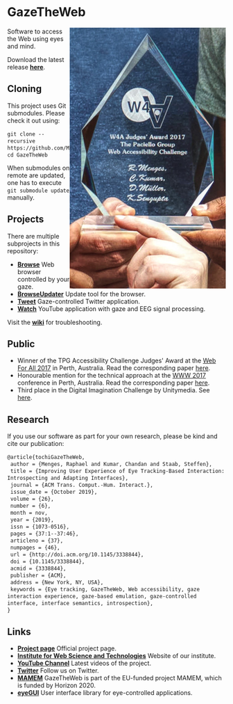 # GazeTheWeb

<img align="right" src="Browse/media/Award.jpg"/>

Software to access the Web using eyes and mind.

Download the latest release [**here**](https://github.com/MAMEM/GazeTheWeb/releases/latest).

## Cloning
This project uses Git submodules. Please check it out using:
```
git clone --recursive https://github.com/MAMEM/GazeTheWeb
cd GazeTheWeb
```
When submodules on remote are updated, one has to execute ```git submodule update``` manually.

## Projects
There are multiple subprojects in this repository:
* [**Browse**](Browse) Web browser controlled by your gaze.
* [**BrowseUpdater**](BrowseUpdater) Update tool for the browser.
* [**Tweet**](Tweet) Gaze-controlled Twitter application.
* [**Watch**](Watch) YouTube application with gaze and EEG signal processing.

Visit the [**wiki**](https://github.com/MAMEM/GazeTheWeb/wiki) for troubleshooting.

## Public
* Winner of the TPG Accessibility Challenge Judges' Award at the [Web For All 2017](http://www.w4a.info/2016/2017) in Perth, Australia. Read the corresponding paper [here](Browse/media/W4A17-p19-WeST.pdf).
* Honourable mention for the technical approach at the [WWW 2017](http://www2017.com.au) conference in Perth, Australia. Read the corresponding paper [here](Browse/media/WWW17-p219-WeST.pdf).
* Third place in the Digital Imagination Challenge by Unitymedia. See [here](https://twitter.com/ImpactHubBLN/status/964193901962842115).

## Research
If you use our software as part for your own research, please be kind and cite our publication:
```
@article{tochiGazeTheWeb,
 author = {Menges, Raphael and Kumar, Chandan and Staab, Steffen},
 title = {Improving User Experience of Eye Tracking-Based Interaction: Introspecting and Adapting Interfaces},
 journal = {ACM Trans. Comput.-Hum. Interact.},
 issue_date = {October 2019},
 volume = {26},
 number = {6},
 month = nov,
 year = {2019},
 issn = {1073-0516},
 pages = {37:1--37:46},
 articleno = {37},
 numpages = {46},
 url = {http://doi.acm.org/10.1145/3338844},
 doi = {10.1145/3338844},
 acmid = {3338844},
 publisher = {ACM},
 address = {New York, NY, USA},
 keywords = {Eye tracking, GazeTheWeb, Web accessibility, gaze interaction experience, gaze-based emulation, gaze-controlled interface, interface semantics, introspection},
} 
```

## Links
* [**Project page**](http://west.uni-koblenz.de/en/research/gazetheweb) Official project page.
* [**Institute for Web Science and Technologies**](http://west.uni-koblenz.de) Website of our institute.
* [**YouTube Channel**](https://www.youtube.com/channel/UCiM5FSmeFyeU1s4tj_e794Q) Latest videos of the project.
* [**Twitter**](https://twitter.com/GazeTheWeb) Follow us on Twitter.
* [**MAMEM**](http://www.mamem.eu) GazeTheWeb is part of the EU-funded project MAMEM, which is funded by Horizon 2020.
* [**eyeGUI**](https://github.com/raphaelmenges/eyegui) User interface library for eye-controlled applications.
